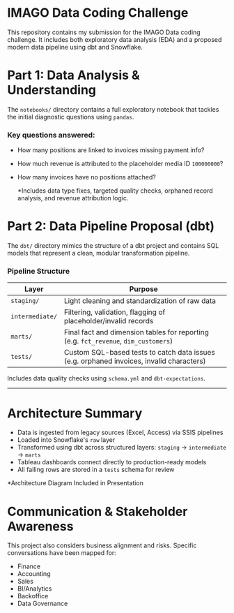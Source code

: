 # IMAGO Data Coding Challenge

This repository contains my submission for the IMAGO Data coding challenge. It includes both exploratory data analysis (EDA) 
and a proposed modern data pipeline using dbt and Snowflake.


# Part 1: Data Analysis & Understanding

The `notebooks/` directory contains a full exploratory notebook that tackles the initial diagnostic questions using `pandas`.

### Key questions answered:
- How many positions are linked to invoices missing payment info?
- How much revenue is attributed to the placeholder media ID `100000000`?
- How many invoices have no positions attached? 

  *Includes data type fixes, targeted quality checks, orphaned record analysis, and revenue attribution logic.


# Part 2: Data Pipeline Proposal (dbt)

The `dbt/` directory mimics the structure of a dbt project and contains SQL models that represent a clean, modular transformation pipeline.

### Pipeline Structure

| Layer        | Purpose |
|--------------|---------|
| `staging/`   | Light cleaning and standardization of raw data |
| `intermediate/` | Filtering, validation, flagging of placeholder/invalid records |
| `marts/`     | Final fact and dimension tables for reporting (e.g. `fct_revenue`, `dim_customers`) |
| `tests/`     | Custom SQL-based tests to catch data issues (e.g. orphaned invoices, invalid characters) |

Includes data quality checks using `schema.yml` and `dbt-expectations`.

---

# Architecture Summary

- Data is ingested from legacy sources (Excel, Access) via SSIS pipelines
- Loaded into Snowflake's `raw` layer
- Transformed using dbt across structured layers: `staging` → `intermediate` → `marts`
- Tableau dashboards connect directly to production-ready models
- All failing rows are stored in a `tests` schema for review

 *Architecture Diagram Included in Presentation


# Communication & Stakeholder Awareness

This project also considers business alignment and risks. Specific conversations have been mapped for:

- Finance
- Accounting
- Sales
- BI/Analytics
- Backoffice
- Data Governance

